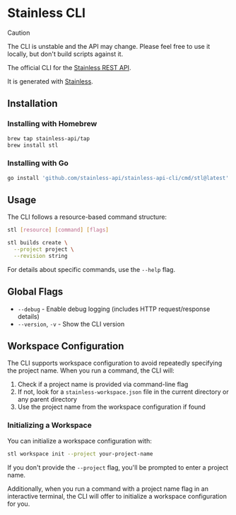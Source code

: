# Stainless CLI

> [!CAUTION]
>
> The CLI is unstable and the API may change. Please feel free to use it locally, but don't build scripts against it.

The official CLI for the [Stainless REST API](https://www.stainless.com/docs/getting-started/quickstart-cli).

It is generated with [Stainless](https://www.stainless.com/).

## Installation

### Installing with Homebrew

```sh
brew tap stainless-api/tap
brew install stl
```

### Installing with Go

<!-- x-release-please-start-version -->

```sh
go install 'github.com/stainless-api/stainless-api-cli/cmd/stl@latest'
```

<!-- x-release-please-end -->

## Usage

The CLI follows a resource-based command structure:

```sh
stl [resource] [command] [flags]
```

```sh
stl builds create \
  --project project \
  --revision string
```

For details about specific commands, use the `--help` flag.

## Global Flags

- `--debug` - Enable debug logging (includes HTTP request/response details)
- `--version`, `-v` - Show the CLI version

## Workspace Configuration

The CLI supports workspace configuration to avoid repeatedly specifying the project name. When you run a command, the CLI will:

1. Check if a project name is provided via command-line flag
2. If not, look for a `stainless-workspace.json` file in the current directory or any parent directory
3. Use the project name from the workspace configuration if found

### Initializing a Workspace

You can initialize a workspace configuration with:

```sh
stl workspace init --project your-project-name
```

If you don't provide the `--project` flag, you'll be prompted to enter a project name.

Additionally, when you run a command with a project name flag in an interactive terminal, the CLI will offer to initialize a workspace configuration for you.
